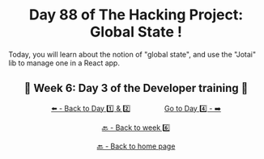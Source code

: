 <h1 align="center">Day 88 of The Hacking Project: Global State !</h1>

Today, you will learn about the notion of "global state", and use the "Jotai" lib to manage one in a React app.

<h2 align="center">🎉 Week 6: Day 3 of the Developer training 🎉</h2>

<div align="center">
  
  [⬅️ - Back to Day 1️⃣ & 2️⃣](https://github.com/BenjaminCharmes/THP_Developer/tree/main/Week_6/Day_1_%26_2)
  &nbsp;&nbsp;&nbsp;&nbsp;&nbsp;&nbsp;&nbsp;&nbsp;&nbsp;&nbsp;&nbsp;&nbsp;&nbsp;&nbsp;&nbsp;
  [Go to Day 4️⃣ - ➡️](https://github.com/BenjaminCharmes/THP_Developer/tree/main/Week_6/Day_4)

</div>

<div align="center">

  [🔙 - Back to week 6️⃣](https://github.com/BenjaminCharmes/THP_Developer/tree/main/Week_6)

  [🔙 - Back to home page](https://github.com/BenjaminCharmes/THP_Developer)

</div>
